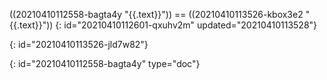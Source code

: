 ((20210410112558-bagta4y "{{.text}}")) == ((20210410113526-kbox3e2 "{{.text}}")) 
{: id="20210410112601-qxuhv2m" updated="20210410113528"}

{: id="20210410113526-jld7w82"}


{: id="20210410112558-bagta4y" type="doc"}
